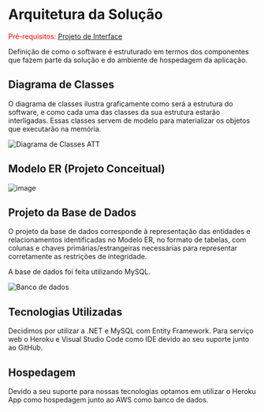 # Arquitetura da Solução

<span style="color:red">Pré-requisitos: <a href="3-Projeto de Interface.md"> Projeto de Interface</a></span>

Definição de como o software é estruturado em termos dos componentes que fazem parte da solução e do ambiente de hospedagem da aplicação.

## Diagrama de Classes

O diagrama de classes ilustra graficamente como será a estrutura do software, e como cada uma das classes da sua estrutura estarão interligadas. Essas classes servem de modelo para materializar os objetos que executarão na memória.

![Diagrama de Classes ATT](https://user-images.githubusercontent.com/70419372/236355313-989495a3-0e84-452c-8f9f-0ece7fd694bd.PNG)




## Modelo ER (Projeto Conceitual)

![image](https://user-images.githubusercontent.com/98277143/230527029-7f20e933-b713-4e17-8c37-9cd559938a4b.png)

## Projeto da Base de Dados

O projeto da base de dados corresponde à representação das entidades e relacionamentos identificadas no Modelo ER, no formato de tabelas, com colunas e chaves primárias/estrangeiras necessárias para representar corretamente as restrições de integridade.

A base de dados foi feita utilizando MySQL.
 

![Banco de dados](https://github.com/ICEI-PUC-Minas-PMV-ADS/statmed/assets/70419372/e81e5492-3460-4777-9481-db0ced625c82)



## Tecnologias Utilizadas

Decidimos por utilizar a .NET e MySQL com Entity Framework. Para serviço web o Heroku e Visual Studio Code como IDE devido ao seu suporte junto ao GitHub.

## Hospedagem

Devido a seu suporte para nossas tecnologias optamos em utilizar o Heroku App como hospedagem junto ao AWS como banco de dados.
